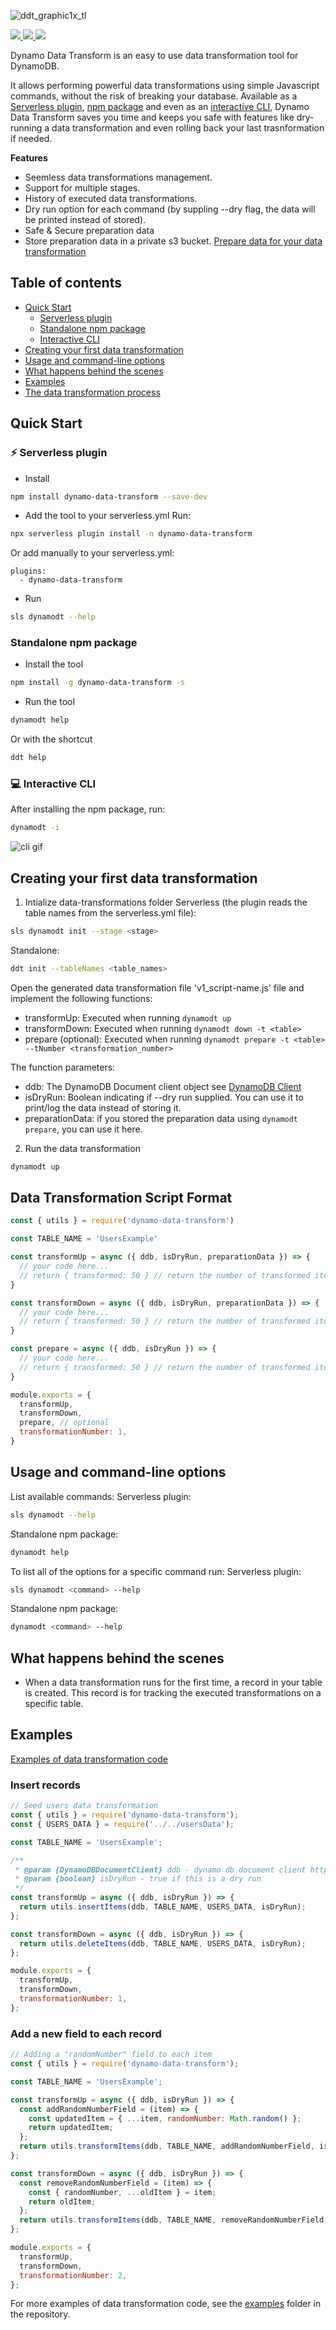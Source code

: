 ![ddt_graphic1x_tl](https://user-images.githubusercontent.com/101042972/172161782-f4a3e15c-fdf2-42f1-a14d-434b109e7d2a.png)
<p>
  <a href="https://www.jit.io/jit-open-source?utm_source=github&utm_medium=badge&utm_campaign=dynamoDataTransform&utm_id=oss">
    <img src="https://img.shields.io/badge/Secured%20by-Jit-B8287F?style=?style=plastic" /> 
  <a href="https://www.serverless.com">
    <img src="http://public.serverless.com/badges/v3.svg">
  </a>
  <a href="[https://www.serverless.com](https://www.npmjs.com/package/dynamo-data-transform)">
    <img src="https://img.shields.io/npm/dw/dynamo-data-transform">
  </a>
</p>
  


Dynamo Data Transform is an easy to use data transformation tool for DynamoDB.

It allows performing powerful data transformations using simple Javascript commands, without the risk of breaking your database.
Available as a [Serverless plugin](#-serverless-plugin), [npm package](#standalone-npm-package) and even as an [interactive CLI](#-interactive-cli), Dynamo Data Transform saves you time and keeps you safe with features like dry-running a data transformation and even rolling back your last trasnformation if needed.

**Features**

- Seemless data transformations management.
- Support for multiple stages.
- History of executed data transformations.
- Dry run option for each command (by suppling --dry flag, the data will be printed instead of stored).
- Safe & Secure preparation data
- Store preparation data in a private s3 bucket. [Prepare data for your data transformation](#usage-and-command-line-options)

## Table of contents

- [Quick Start](#quick-start)
  - [Serverless plugin](#-serverless-plugin)
  - [Standalone npm package](#standalone-npm-package)
  - [Interactive CLI](#-interactive-cli)
- [Creating your first data transformation](#creating-your-first-data-transformation)
- [Usage and command-line options](#usage-and-command-line-options)
- [What happens behind the scenes](#what-happens-behind-the-scenes)
- [Examples](#examples)
- [The data transformation process](https://github.com/jitsecurity/dynamo-data-transform/blob/main/docs/zero_downtime_data_transformation_process.md)

## Quick Start
### ⚡ Serverless plugin
- Install
```bash
npm install dynamo-data-transform --save-dev
```
- Add the tool to your serverless.yml
Run:
```bash
npx serverless plugin install -n dynamo-data-transform
```
Or add manually to your serverless.yml:
```YML
plugins:
  - dynamo-data-transform
```
- Run
```bash
sls dynamodt --help
```

### Standalone npm package
- Install the tool
```bash
npm install -g dynamo-data-transform -s
```
- Run the tool
```bash
dynamodt help
```
Or with the shortcut
```bash
ddt help
```
### 💻 Interactive CLI
After installing the npm package, run:
```bash
dynamodt -i
```
![cli gif](https://user-images.githubusercontent.com/35347793/172045910-d511e735-2d31-4713-bb64-5f55a900941c.gif)



## Creating your first data transformation
1. Intialize data-transformations folder
Serverless (the plugin reads the table names from the serverless.yml file):
```bash
sls dynamodt init --stage <stage>
```
Standalone:
```bash
ddt init --tableNames <table_names>
```

Open the generated data transformation file 'v1_script-name.js' file and implement the following functions:
  - transformUp: Executed when running `dynamodt up`
  - transformDown: Executed when running `dynamodt down -t <table>`
  - prepare (optional): Executed when running `dynamodt prepare -t <table> --tNumber <transformation_number>`

The function parameters:
  - ddb: The DynamoDB Document client object see [DynamoDB Client](https://docs.aws.amazon.com/AWSJavaScriptSDK/v3/latest/clients/client-dynamodb)
  - isDryRun: Boolean indicating if --dry run supplied. You can use it to print/log the data instead of storing it.
  - preparationData: if you stored the preparation data using `dynamodt prepare`, you can use it here.

2. Run the data transformation
```bash
dynamodt up
```


## Data Transformation Script Format
```js
const { utils } = require('dynamo-data-transform')

const TABLE_NAME = 'UsersExample'

const transformUp = async ({ ddb, isDryRun, preparationData }) => {
  // your code here... 
  // return { transformed: 50 } // return the number of transformed items
}

const transformDown = async ({ ddb, isDryRun, preparationData }) => {
  // your code here...
  // return { transformed: 50 } // return the number of transformed items
}

const prepare = async ({ ddb, isDryRun }) => {
  // your code here...
  // return { transformed: 50 } // return the number of transformed items
}

module.exports = {
  transformUp,
  transformDown,
  prepare, // optional
  transformationNumber: 1,
}
```



## Usage and command-line options

List available commands:
Serverless plugin:
```bash
sls dynamodt --help
```
Standalone npm package:
```bash
dynamodt help
```


To list all of the options for a specific command run:
Serverless plugin:
```bash
sls dynamodt <command> --help
```

Standalone npm package:
```bash
dynamodt <command> --help
```

## What happens behind the scenes
- When a data transformation runs for the first time, a record in your table is created. This record is for tracking the executed transformations on a specific table.



## Examples
[Examples of data transformation code](https://github.com/jitsecurity/dynamo-data-transform/tree/main/examples/serverless-localstack/data-transformations/UsersExample)


### Insert records

```js
// Seed users data transformation
const { utils } = require('dynamo-data-transform');
const { USERS_DATA } = require('../../usersData');

const TABLE_NAME = 'UsersExample';

/**
 * @param {DynamoDBDocumentClient} ddb - dynamo db document client https://docs.aws.amazon.com/AWSJavaScriptSDK/v3/latest/clients/client-dynamodb
 * @param {boolean} isDryRun - true if this is a dry run
 */
const transformUp = async ({ ddb, isDryRun }) => {
  return utils.insertItems(ddb, TABLE_NAME, USERS_DATA, isDryRun);
};

const transformDown = async ({ ddb, isDryRun }) => {
  return utils.deleteItems(ddb, TABLE_NAME, USERS_DATA, isDryRun);
};

module.exports = {
  transformUp,
  transformDown,
  transformationNumber: 1,
};
```

### Add a new field to each record
```js
// Adding a "randomNumber" field to each item
const { utils } = require('dynamo-data-transform');

const TABLE_NAME = 'UsersExample';

const transformUp = async ({ ddb, isDryRun }) => {
  const addRandomNumberField = (item) => {
    const updatedItem = { ...item, randomNumber: Math.random() };
    return updatedItem;
  };
  return utils.transformItems(ddb, TABLE_NAME, addRandomNumberField, isDryRun);
};

const transformDown = async ({ ddb, isDryRun }) => {
  const removeRandomNumberField = (item) => {
    const { randomNumber, ...oldItem } = item;
    return oldItem;
  };
  return utils.transformItems(ddb, TABLE_NAME, removeRandomNumberField, isDryRun);
};

module.exports = {
  transformUp,
  transformDown,
  transformationNumber: 2,
};
```

For more examples of data transformation code, see the [examples](https://github.com/jitsecurity/dynamo-data-transform/tree/main/examples/serverless-localstack/data-transformations/UsersExample) folder in the repository.

